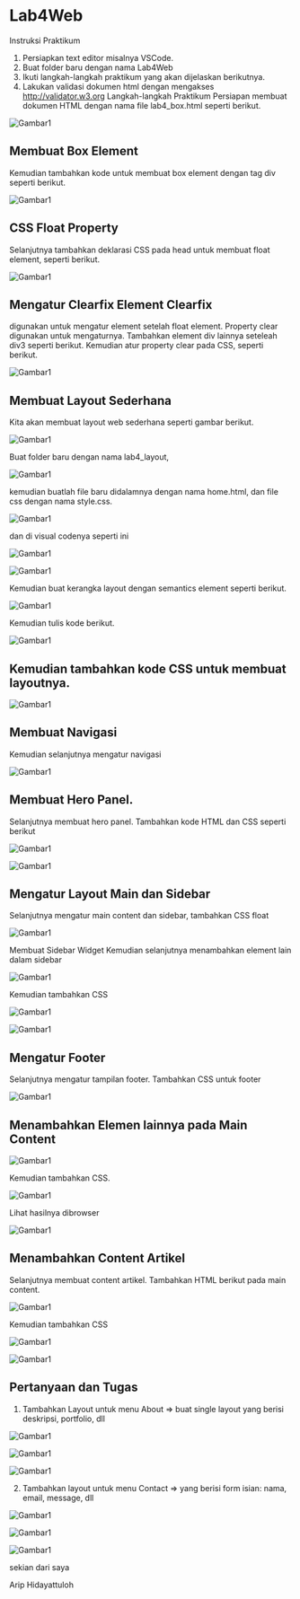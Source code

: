 # Lab4Web
Instruksi Praktikum
1. Persiapkan text editor misalnya VSCode.
2. Buat folder baru dengan nama Lab4Web
3. Ikuti langkah-langkah praktikum yang akan dijelaskan berikutnya.
4. Lakukan validasi dokumen html dengan mengakses http://validator.w3.org
Langkah-langkah Praktikum
Persiapan membuat dokumen HTML dengan nama file lab4_box.html seperti berikut.


![Gambar1](screenshot/ss1.png) 

## Membuat Box Element
 Kemudian tambahkan kode untuk membuat box element dengan tag div seperti berikut.

![Gambar1](screenshot/ss2.png) 

## CSS Float Property
 Selanjutnya tambahkan deklarasi CSS pada head untuk membuat float element, seperti berikut.

![Gambar1](screenshot/ss3.png) 

## Mengatur Clearfix Element Clearfix 
 digunakan untuk mengatur element setelah float element. Property clear digunakan untuk
mengaturnya.
Tambahkan element div lainnya seteleah div3 seperti berikut.
Kemudian atur property clear pada CSS, seperti berikut.

![Gambar1](screenshot/ss4.png) 

## Membuat Layout Sederhana
 Kita akan membuat layout web sederhana seperti gambar berikut.

![Gambar1](screenshot/ss5.png)

Buat folder baru dengan nama lab4_layout,

![Gambar1](screenshot/ss6.png)

kemudian buatlah file baru didalamnya dengan nama
home.html, dan file css dengan nama style.css.

![Gambar1](screenshot/ss7.png)

dan di visual codenya seperti ini

![Gambar1](screenshot/ss8.png)

![Gambar1](screenshot/ss9.png)

Kemudian buat kerangka layout dengan semantics element seperti berikut.

![Gambar1](screenshot/ss10.png)

Kemudian tulis kode berikut.

![Gambar1](screenshot/ss11.png)

## Kemudian tambahkan kode CSS untuk membuat layoutnya.

![Gambar1](screenshot/ss12.png)

## Membuat Navigasi

Kemudian selanjutnya mengatur navigasi

![Gambar1](screenshot/ss13.png)

## Membuat Hero Panel.

Selanjutnya membuat hero panel. Tambahkan kode HTML dan CSS seperti berikut

![Gambar1](screenshot/ss14.png)

![Gambar1](screenshot/ss15.png)

## Mengatur Layout Main dan Sidebar

Selanjutnya mengatur main content dan sidebar, tambahkan CSS float

![Gambar1](screenshot/ss26.png)

Membuat Sidebar Widget
Kemudian selanjutnya menambahkan element lain dalam sidebar

![Gambar1](screenshot/ss16.png)

Kemudian tambahkan CSS

![Gambar1](screenshot/ss17.png)

![Gambar1](screenshot/ss18.png)

## Mengatur Footer

Selanjutnya mengatur tampilan footer. Tambahkan CSS untuk footer


![Gambar1](screenshot/ss19.png)

## Menambahkan Elemen lainnya pada Main Content

![Gambar1](screenshot/ss20.png)

Kemudian tambahkan CSS.

![Gambar1](screenshot/ss21.png)

Lihat hasilnya dibrowser

![Gambar1](screenshot/ss22.png)

## Menambahkan Content Artikel

Selanjutnya membuat content artikel. Tambahkan HTML berikut pada main content.

![Gambar1](screenshot/ss23.png)

Kemudian tambahkan CSS

![Gambar1](screenshot/ss24.png)

![Gambar1](screenshot/ss25.png)

## Pertanyaan dan Tugas

1. Tambahkan Layout untuk menu About
=> buat single layout yang berisi deskripsi, portfolio, dll

![Gambar1](screenshot/ss1.1.png)


![Gambar1](screenshot/ss1.2.png)


![Gambar1](screenshot/ss1.3.png)


2. Tambahkan layout untuk menu Contact
=> yang berisi form isian: nama, email, message, dll


![Gambar1](screenshot/ss2.1.png)


![Gambar1](screenshot/ss2.2.png)


![Gambar1](screenshot/ss2.3.png)


sekian dari saya 

Arip Hidayattuloh